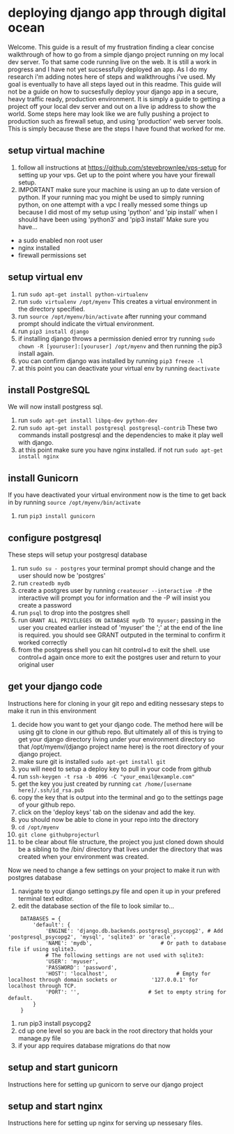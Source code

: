 # deploying django app through digital ocean
Welcome. This guide is a result of my frustration finding a clear concise walkthrough of how to go from a simple django project running on my local dev server. To that same code running live on the web. It is still a work in progress and I have not yet sucsessfully deployed an app. As I do my research i'm adding notes here of steps and walkthroughs i've used. My goal is eventually to have all steps layed out in this readme. This guide will not be a guide on how to sucsesfully deploy your django app in a secure, heavy traffic ready, production environment. It is simply a guide to getting a project off your local dev server and out on a live ip address to show the world. Some steps here may look like we are fully pushing a project to production such as firewall setup, and using 'production' web server tools. This is simply because these are the steps I have found that worked for me.

## setup virtual machine
1. follow all instructions at https://github.com/stevebrownlee/vps-setup for setting up your vps. Get up to the point where you have your firewall setup.
1. IMPORTANT make sure your machine is using an up to date version of python. If your running mac you might be used to simply running python, on one attempt with a vpc I really messed some things up because I did most of my setup using 'python' and 'pip install' when I should have been using 'python3' and 'pip3 install'
Make sure you have...
- a sudo enabled non root user
- nginx installed
- firewall permissions set

## setup virtual env
1. run `sudo apt-get install python-virtualenv`
1. run `sudo virtualenv /opt/myenv` This creates a virtual environment in the directory specified. 
1. run `source /opt/myenv/bin/activate` after running your command prompt should indicate the virtual environment.
1. run `pip3 install django`
1. if installing django throws a permission denied error try running `sudo chown -R [youruser]:[youruser] /opt/myenv` and then running the pip3 install again.
1. you can confirm django was installed by running `pip3 freeze -l`
1. at this point you can deactivate your virtual env by running `deactivate` 

## install PostgreSQL
We will now install postgress sql.
1. run `sudo apt-get install libpq-dev python-dev`
1. run `sudo apt-get install postgresql postgresql-contrib` These two commands install postgresql and the dependencies to make it play well with django.
1. at this point make sure you have nginx installed. if not run `sudo apt-get install nginx`

## install Gunicorn
If you have deactivated your virtual environment now is the time to get back in by running `source /opt/myenv/bin/activate`
1. run `pip3 install gunicorn`


## configure postgresql
These steps will setup your postgresql database
1. run `sudo su - postgres` your terminal prompt should change and the user should now be 'postgres'
1. run `createdb mydb`
1. create a postgres user by running `createuser --interactive -P` the interactive will prompt you for information and the -P will insist you create a password
1. run `psql` to drop into the postgres shell
1. run `GRANT ALL PRIVILEGES ON DATABASE mydb TO myuser;` passing in the user you created earlier instead of 'myuser' the ';' at the end of the line is required. you should see GRANT outputed in the terminal to confirm it worked correctly
1. from the postgress shell you can hit control+d to exit the shell. use control+d again once more to exit the postgres user and return to your original user

## get your django code
Instructions here for cloning in your git repo and editing nessesary steps to make it run in this environment

1. decide how you want to get your django code. The method here will be using git to clone in our github repo. But ultimately all of this is trying to get your django directory living under your environment directory so that /opt/myenv/(django project name here) is the root directory of your django project.
1. make sure git is installed `sudo apt-get install git`
1. you will need to setup a deploy key to pull in your code from github
1. run `ssh-keygen -t rsa -b 4096 -C "your_email@example.com"`
1. get the key you just created by running `cat /home/[username here]/.ssh/id_rsa.pub`
1. copy the key that is output into the terminal and go to the settings page of your github repo.
1. click on the 'deploy keys' tab on the sidenav and add the key.
1. you should now be able to clone in your repo into the directory 
1. `cd /opt/myenv`
1. `git clone githubprojecturl`
1. to be clear about file structure, the project you just cloned down should be a sibling to the /bin/ directory that lives under the directory that was created when your environment was created. 

Now we need to change a few settings on your project to make it run with postgres database
1. navigate to your django settings.py file and open it up in your prefered terminal text editor.
1. edit the database section of the file to look similar to...
```
    DATABASES = {
        'default': {
            'ENGINE': 'django.db.backends.postgresql_psycopg2', # Add 'postgresql_psycopg2', 'mysql', 'sqlite3' or 'oracle'.
            'NAME': 'mydb',                      # Or path to database file if using sqlite3.
            # The following settings are not used with sqlite3:
            'USER': 'myuser',
            'PASSWORD': 'password',
            'HOST': 'localhost',                      # Empty for localhost through domain sockets or           '127.0.0.1' for localhost through TCP.
            'PORT': '',                      # Set to empty string for default.
        }
    }
```
1. run pip3 install psycopg2
1. cd up one level so you are back in the root directory that holds your manage.py file
1. if your app requires database migrations do that now

## setup and start gunicorn 
Instructions here for setting up gunicorn to serve our django project

## setup and start nginx
Instructions here for setting up nginx for serving up nessesary files. 